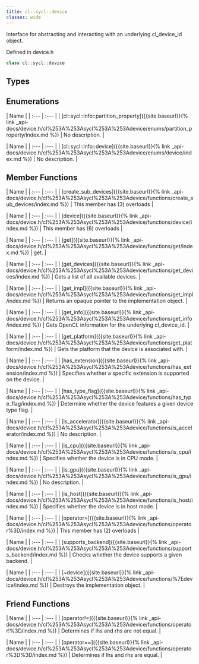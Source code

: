 ```yaml
---
title: cl::sycl::device
classes: wide
---
```



Interface for abstracting and interacting with an underlying cl_device_id object. 

Defined in device.h

```cpp
class cl::sycl::device
```

## Types

## Enumerations

  | Name |
| :--- | :--- |
| [cl::sycl::info::partition\_property]({{site.baseurl}}{% link _api-docs/device.h/cl%253A%253Asycl%253A%253Adevice/enums/partition_property/index.md %}) | No description. |

  | Name |
| :--- | :--- |
| [cl::sycl::info::device]({{site.baseurl}}{% link _api-docs/device.h/cl%253A%253Asycl%253A%253Adevice/enums/device/index.md %}) | No description. |

## Member Functions

  | Name |
| :--- | :--- |
| [create\_sub\_devices]({{site.baseurl}}{% link _api-docs/device.h/cl%253A%253Asycl%253A%253Adevice/functions/create_sub_devices/index.md %}) | This member has (3) overloads |

  | Name |
| :--- | :--- |
| [device]({{site.baseurl}}{% link _api-docs/device.h/cl%253A%253Asycl%253A%253Adevice/functions/device/index.md %}) | This member has (6) overloads |

  | Name |
| :--- | :--- |
| [get]({{site.baseurl}}{% link _api-docs/device.h/cl%253A%253Asycl%253A%253Adevice/functions/get/index.md %}) | get.  |

  | Name |
| :--- | :--- |
| [get\_devices]({{site.baseurl}}{% link _api-docs/device.h/cl%253A%253Asycl%253A%253Adevice/functions/get_devices/index.md %}) | Gets a list of all available devices.  |

  | Name |
| :--- | :--- |
| [get\_impl]({{site.baseurl}}{% link _api-docs/device.h/cl%253A%253Asycl%253A%253Adevice/functions/get_impl/index.md %}) | Returns an opaque pointer to the implementation object.  |

  | Name |
| :--- | :--- |
| [get\_info]({{site.baseurl}}{% link _api-docs/device.h/cl%253A%253Asycl%253A%253Adevice/functions/get_info/index.md %}) | Gets OpenCL information for the underlying cl_device_id.  |

  | Name |
| :--- | :--- |
| [get\_platform]({{site.baseurl}}{% link _api-docs/device.h/cl%253A%253Asycl%253A%253Adevice/functions/get_platform/index.md %}) | Gets the platform that the device is associated with.  |

  | Name |
| :--- | :--- |
| [has\_extension]({{site.baseurl}}{% link _api-docs/device.h/cl%253A%253Asycl%253A%253Adevice/functions/has_extension/index.md %}) | Specifies whether a specific extension is supported on the device.  |

  | Name |
| :--- | :--- |
| [has\_type\_flag]({{site.baseurl}}{% link _api-docs/device.h/cl%253A%253Asycl%253A%253Adevice/functions/has_type_flag/index.md %}) | Determine whether the device features a given device type flag.  |

  | Name |
| :--- | :--- |
| [is\_accelerator]({{site.baseurl}}{% link _api-docs/device.h/cl%253A%253Asycl%253A%253Adevice/functions/is_accelerator/index.md %}) | No description. |

  | Name |
| :--- | :--- |
| [is\_cpu]({{site.baseurl}}{% link _api-docs/device.h/cl%253A%253Asycl%253A%253Adevice/functions/is_cpu/index.md %}) | Specifies whether the device is in CPU mode.  |

  | Name |
| :--- | :--- |
| [is\_gpu]({{site.baseurl}}{% link _api-docs/device.h/cl%253A%253Asycl%253A%253Adevice/functions/is_gpu/index.md %}) | No description. |

  | Name |
| :--- | :--- |
| [is\_host]({{site.baseurl}}{% link _api-docs/device.h/cl%253A%253Asycl%253A%253Adevice/functions/is_host/index.md %}) | Specifies whether the device is in host mode.  |

  | Name |
| :--- | :--- |
| [operator=]({{site.baseurl}}{% link _api-docs/device.h/cl%253A%253Asycl%253A%253Adevice/functions/operator%3D/index.md %}) | This member has (2) overloads |

  | Name |
| :--- | :--- |
| [supports\_backend]({{site.baseurl}}{% link _api-docs/device.h/cl%253A%253Asycl%253A%253Adevice/functions/supports_backend/index.md %}) | Checks whether the device supports a given backend.  |

  | Name |
| :--- | :--- |
| [~device]({{site.baseurl}}{% link _api-docs/device.h/cl%253A%253Asycl%253A%253Adevice/functions/%7Edevice/index.md %}) | Destroys the implementation object.  |


## Friend Functions

  | Name |
| :--- | :--- |
| [operator!=]({{site.baseurl}}{% link _api-docs/device.h/cl%253A%253Asycl%253A%253Adevice/functions/operator!%3D/index.md %}) | Determines if lhs and rhs are not equal.  |

  | Name |
| :--- | :--- |
| [operator==]({{site.baseurl}}{% link _api-docs/device.h/cl%253A%253Asycl%253A%253Adevice/functions/operator%3D%3D/index.md %}) | Determines if lhs and rhs are equal.  |

